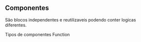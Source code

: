 ## Componentes
São blocos independentes e reutilizaveis podendo conter logicas diferentes.

Tipos de componentes
Function
<!--stackedit_data:
eyJoaXN0b3J5IjpbLTk0NDQ3NTU2M119
-->